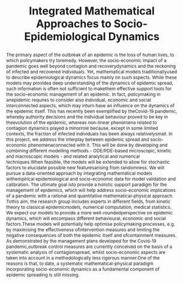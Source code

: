 ---
layout: project_page
title: "Integrated Mathematical Approaches to Socio-Epidemiological Dynamics"
responsibles: "Andrea Pugliese"
coordinators: "Politecnico di Torino"
sponsor: "Ministero Università e Ricerca-MUR"
tender: "MUR_PRIN 2020"
begin: "22/03/2022"
end: "22/03/2025"
abstract: "The primary aspect of the outbreak of an epidemic is the loss of human lives, to which policymakers try toremedy. However, the socio-economic impact of a pandemic goes well beyond contagion and recoverydynamics and the reckoning of infected and recovered individuals. Yet, mathematical models traditionallyused to describe epidemiological dynamics focus mainly on such aspects. While these models may providea deep understanding of the dynamics of epidemic spread, such information is often not sufficient to makethem effective support tools for the socio-economic management of an epidemic. In fact, policymaking in anepidemic requires to consider also individual, economic and social interconnected aspects, which may inturn have an influence on the dynamics of the epidemic itself. This has recently been exemplified by theCovid-19 pandemic, whereby authority decisions and the individual behaviour proved to be key in theevolution of the epidemic, whereas non-linear phenomena related to contagion dynamics played a minorrole because, except in some limited contexts, the fraction of infected individuals has been always relativelysmall. In this project, we address the interplay between epidemic spread and socio-economic phenomenaconnected with it. This will be done by developing and combining different modelling methods - ODE/PDE-based microscopic, kinetic and macroscopic models - and related analytical and numerical techniques.When feasible, the models will be extended to allow for stochastic factors to elucidate possible new featuresarising from randomness. We will pursue a data-oriented approach by integrating mathematical models withempirical epidemiological and socio-economic data for model validation and calibration. The ultimate goal isto provide a holistic support paradigm for the management of epidemics, which will help address socio-economic implications of a pandemic with a rational and quantitative mathematical-physical approach. Tothis aim, the research group includes experts in different fields, from kinetic theory to classical epidemicmodels, numerical computation, medical statistics. We expect our models to provide a more well-roundedperspective on epidemic dynamics, which will encompass different behavioural, economic and social factors.These models will potentially help optimise policymaking processes, e.g. by maximising the effectiveness ofintervention measures and limiting the negative consequences of both the epidemic itself and ofcontainment measures. As demonstrated by the management plans developed for the Covid-19 pandemic,outbreak control measures are currently conceived on the basis of a systematic analysis of contagionspread, whilst socio-economic aspects are taken into account in a methodologically less rigorous manner.One of the reasons is that, to date, a systematic mathematical-physical paradigm incorporating socio-economic dynamics as a fundamental component of epidemic spreading is still missing."
---